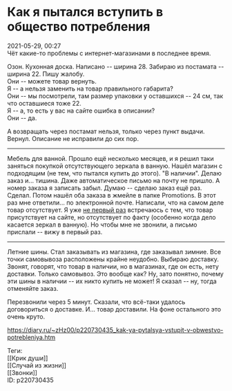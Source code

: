 Как я пытался вступить в общество потребления
==============================================

   
 2021-05-29, 00:27   
  Чёт какие-то проблемы с интернет-магазинами в последнее время.   
   
 Озон. Кухонная доска. Написано -- ширина 28. Забираю из постамата -- ширина 22. Пишу жалобу.   
 Они -- можете товар вернуть.   
 Я -- а нельзя заменить на товар правильного габарита?   
 Они -- мы посмотрели, там размер упаковки у оставшихся -- 24 см, так что оставшиеся тоже 22.   
 Я -- а, то есть у вас на сайте ошибка в описании?   
 Они -- да.   
   
 А возвращать через постамат нельзя, только через пункт выдачи. Вернул. Описание не исправили до сих пор.   
   
 ***   
   
 Мебель для ванной. Прошло ещё несколько месяцев, и я решил таки заняться покупкой отсутствующего зеркала в ванную. Нашёл магазин с подходящим (не тем, что пытался купить до этого). "В наличии". Делаю заказ и... тишина. Даже автоматическое письмо на почту не пришло. А номер заказа я записать забыл. Думаю -- сделаю заказ ещё раз. Сделал. Потом нашёл оба заказа в жмейле в папке Promotions. В этот раз мне ответили... по электронной почте. Написали, что на самом деле товар отсутствует. Я уже  [не первый раз](Ибо%20здесь%20очень%20важна%20одновременность)  встречаюсь с тем, что товар присутствует на сайте, но отсутствует по факту (особенно когда дело касается зеркал в ванную). Но чтобы мне не звонили, а письмо прислали -- вижу в первый раз.   
   
 ***   
   
 Летние шины. Стал заказывать из магазина, где заказывал зимние. Все точки самовывоза расположены крайне неудобно. Выбираю доставку. Звонят, говорят, что товар в наличии, но в магазинах, где он есть, нету доставки. Только самовывоз. Это вообще как? Ну, зато понятно, почему эти шины в наличии -- их никто купить не может! Я сказал -- ну, тогда отменяйте заказ.   
   
 Перезвонили через 5 минут. Сказали, что всё-таки удалось договориться о доставке. И... товар доставили. На фоне остального это очень круто.   
    
 <https://diary.ru/~zHz00/p220730435_kak-ya-pytalsya-vstupit-v-obwestvo-potrebleniya.htm>   
   
 Теги:   
 [[Крик души]]   
 [[Случай из жизни]]   
 [[Звонки]]   
 ID: p220730435